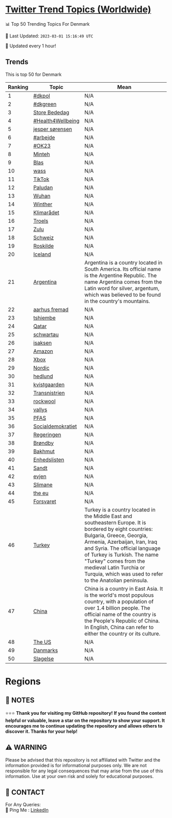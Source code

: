 [Twitter Trend Topics (Worldwide)](https://github.com/ErcinDedeoglu/Twitter-Trend-Topics)
==========


📊 Top 50 Trending Topics For Denmark

📆 Last Updated: `2023-03-01 15:16:49 UTC`

🔧 Updated every 1 hour!


## Trends

This is top 50 for Denmark

| Ranking | Topic | Mean |
| ------- | ------------ | ------------ |
| 1 | [#dkpol](http://twitter.com/search?q=%23dkpol) | N/A |
| 2 | [#dkgreen](http://twitter.com/search?q=%23dkgreen) | N/A |
| 3 | [Store Bededag](http://twitter.com/search?q=Store+Bededag) | N/A |
| 4 | [#Health4Wellbeing](http://twitter.com/search?q=%23Health4Wellbeing) | N/A |
| 5 | [jesper sørensen](http://twitter.com/search?q=jesper+s%c3%b8rensen) | N/A |
| 6 | [#arbejde](http://twitter.com/search?q=%23arbejde) | N/A |
| 7 | [#OK23](http://twitter.com/search?q=%23OK23) | N/A |
| 8 | [Minteh](http://twitter.com/search?q=Minteh) | N/A |
| 9 | [Blas](http://twitter.com/search?q=Blas) | N/A |
| 10 | [wass](http://twitter.com/search?q=wass) | N/A |
| 11 | [TikTok](http://twitter.com/search?q=TikTok) | N/A |
| 12 | [Paludan](http://twitter.com/search?q=Paludan) | N/A |
| 13 | [Wuhan](http://twitter.com/search?q=Wuhan) | N/A |
| 14 | [Winther](http://twitter.com/search?q=Winther) | N/A |
| 15 | [Klimarådet](http://twitter.com/search?q=Klimar%c3%a5det) | N/A |
| 16 | [Troels](http://twitter.com/search?q=Troels) | N/A |
| 17 | [Zulu](http://twitter.com/search?q=Zulu) | N/A |
| 18 | [Schweiz](http://twitter.com/search?q=Schweiz) | N/A |
| 19 | [Roskilde](http://twitter.com/search?q=Roskilde) | N/A |
| 20 | [Iceland](http://twitter.com/search?q=Iceland) | N/A |
| 21 | [Argentina](http://twitter.com/search?q=Argentina) | Argentina is a country located in South America. Its official name is the Argentine Republic. The name Argentina comes from the Latin word for silver, argentum, which was believed to be found in the country's mountains. |
| 22 | [aarhus fremad](http://twitter.com/search?q=aarhus+fremad) | N/A |
| 23 | [tshiembe](http://twitter.com/search?q=tshiembe) | N/A |
| 24 | [Qatar](http://twitter.com/search?q=Qatar) | N/A |
| 25 | [schwartau](http://twitter.com/search?q=schwartau) | N/A |
| 26 | [isaksen](http://twitter.com/search?q=isaksen) | N/A |
| 27 | [Amazon](http://twitter.com/search?q=Amazon) | N/A |
| 28 | [Xbox](http://twitter.com/search?q=Xbox) | N/A |
| 29 | [Nordic](http://twitter.com/search?q=Nordic) | N/A |
| 30 | [hedlund](http://twitter.com/search?q=hedlund) | N/A |
| 31 | [kvistgaarden](http://twitter.com/search?q=kvistgaarden) | N/A |
| 32 | [Transnistrien](http://twitter.com/search?q=Transnistrien) | N/A |
| 33 | [rockwool](http://twitter.com/search?q=rockwool) | N/A |
| 34 | [vallys](http://twitter.com/search?q=vallys) | N/A |
| 35 | [PFAS](http://twitter.com/search?q=PFAS) | N/A |
| 36 | [Socialdemokratiet](http://twitter.com/search?q=Socialdemokratiet) | N/A |
| 37 | [Regeringen](http://twitter.com/search?q=Regeringen) | N/A |
| 38 | [Brøndby](http://twitter.com/search?q=Br%c3%b8ndby) | N/A |
| 39 | [Bakhmut](http://twitter.com/search?q=Bakhmut) | N/A |
| 40 | [Enhedslisten](http://twitter.com/search?q=Enhedslisten) | N/A |
| 41 | [Sandt](http://twitter.com/search?q=Sandt) | N/A |
| 42 | [evjen](http://twitter.com/search?q=evjen) | N/A |
| 43 | [Slimane](http://twitter.com/search?q=Slimane) | N/A |
| 44 | [the eu](http://twitter.com/search?q=the+eu) | N/A |
| 45 | [Forsvaret](http://twitter.com/search?q=Forsvaret) | N/A |
| 46 | [Turkey](http://twitter.com/search?q=Turkey) | Turkey is a country located in the Middle East and southeastern Europe. It is bordered by eight countries: Bulgaria, Greece, Georgia, Armenia, Azerbaijan, Iran, Iraq and Syria. The official language of Turkey is Turkish. The name "Turkey" comes from the medieval Latin Turchia or Turquia, which was used to refer to the Anatolian peninsula. |
| 47 | [China](http://twitter.com/search?q=China) | China is a country in East Asia. It is the world's most populous country, with a population of over 1.4 billion people. The official name of the country is the People's Republic of China. In English, China can refer to either the country or its culture. |
| 48 | [The US](http://twitter.com/search?q=The+US) | N/A |
| 49 | [Danmarks](http://twitter.com/search?q=Danmarks) | N/A |
| 50 | [Slagelse](http://twitter.com/search?q=Slagelse) | N/A |



# Regions




## 📝 NOTES

⭐⭐⭐ **Thank you for visiting my GitHub repository! If you found the content helpful or valuable, leave a star on the repository to show your support. It encourages me to continue updating the repository and allows others to discover it. Thanks for your help!**


## ⚠️ WARNING

Please be advised that this repository is not affiliated with Twitter and the information provided is for informational purposes only. We are not responsible for any legal consequences that may arise from the use of this information. Use at your own risk and solely for educational purposes.


## 📨 CONTACT

 For Any Queries:  
            🏓 Ping Me : [LinkedIn](https://www.linkedin.com/in/ercindedeoglu/)
